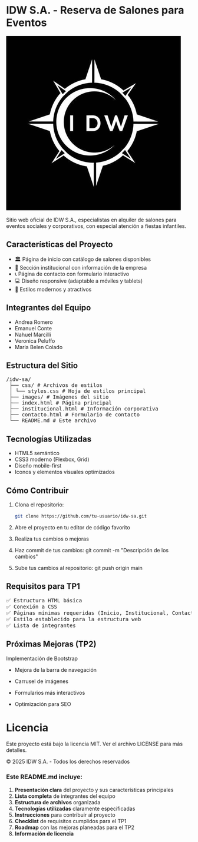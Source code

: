 # IDW S.A. - Reserva de Salones para Eventos

![Logo IDW S.A.](Images/logo-idw.jpg)

Sitio web oficial de IDW S.A., especialistas en alquiler de salones para eventos sociales y corporativos, con especial atención a fiestas infantiles.

## Características del Proyecto

- 🏛️ Página de inicio con catálogo de salones disponibles
- 🏢 Sección institucional con información de la empresa
- 📞 Página de contacto con formulario interactivo
- 💻 Diseño responsive (adaptable a móviles y tablets)
- 🎨 Estilos modernos y atractivos

## Integrantes del Equipo

- Andrea Romero
- Emanuel Conte
- Nahuel Marcilli
- Veronica Peluffo
- Maria Belen Colado

## Estructura del Sitio
<pre>/idw-sa/
 ├── css/ # Archivos de estilos
 │ └── styles.css # Hoja de estilos principal
 ├── images/ # Imágenes del sitio
 ├── index.html # Página principal
 ├── institucional.html # Información corporativa
 ├── contacto.html # Formulario de contacto
 └── README.md # Este archivo</pre>

## Tecnologías Utilizadas

- HTML5 semántico
- CSS3 moderno (Flexbox, Grid)
- Diseño mobile-first
- Iconos y elementos visuales optimizados

## Cómo Contribuir

1. Clona el repositorio:
   ```bash
   git clone https://github.com/tu-usuario/idw-sa.git

2. Abre el proyecto en tu editor de código favorito

3. Realiza tus cambios o mejoras

4. Haz commit de tus cambios:
   git commit -m "Descripción de los cambios"

5. Sube tus cambios al repositorio:
   git push origin main

## Requisitos para TP1
<pre>
✅ Estructura HTML básica
✅ Conexión a CSS
✅ Páginas mínimas requeridas (Inicio, Institucional, Contacto)
✅ Estilo establecido para la estructura web
✅ Lista de integrantes
</pre>
## Próximas Mejoras (TP2)
Implementación de Bootstrap

 - Mejora de la barra de navegación

 - Carrusel de imágenes

 - Formularios más interactivos

 - Optimización para SEO

# Licencia
Este proyecto está bajo la licencia MIT.
Ver el archivo LICENSE para más detalles.

© 2025 IDW S.A. - Todos los derechos reservados


### Este README.md incluye:

1. **Presentación clara** del proyecto y sus características principales
2. **Lista completa** de integrantes del equipo
3. **Estructura de archivos** organizada
4. **Tecnologías utilizadas** claramente especificadas
5. **Instrucciones** para contribuir al proyecto
6. **Checklist** de requisitos cumplidos para el TP1
7. **Roadmap** con las mejoras planeadas para el TP2
8. **Información de licencia**

